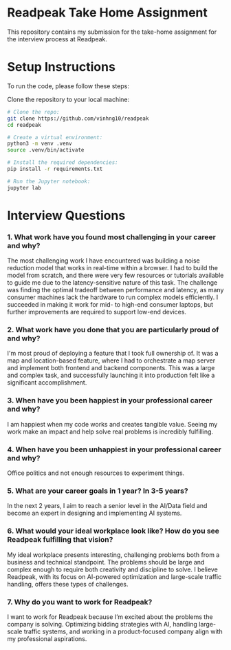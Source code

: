 # Readpeak Take Home Assignment
This repository contains my submission for the take-home assignment for the interview process at Readpeak.

# Setup Instructions
To run the code, please follow these steps:

Clone the repository to your local machine:

```bash
# Clone the repo:
git clone https://github.com/vinhng10/readpeak
cd readpeak

# Create a virtual environment:
python3 -m venv .venv
source .venv/bin/activate

# Install the required dependencies:
pip install -r requirements.txt

# Run the Jupyter notebook:
jupyter lab
```

# Interview Questions

### 1. What work have you found most challenging in your career and why?
   The most challenging work I have encountered was building a noise reduction model that works in real-time within a browser. I had to build the model from scratch, and there were very few resources or tutorials available to guide me due to the latency-sensitive nature of this task. The challenge was finding the optimal tradeoff between performance and latency, as many consumer machines lack the hardware to run complex models efficiently. I succeeded in making it work for mid- to high-end consumer laptops, but further improvements are required to support low-end devices.

### 2. What work have you done that you are particularly proud of and why?
   I'm most proud of deploying a feature that I took full ownership of. It was a map and location-based feature, where I had to orchestrate a map server and implement both frontend and backend components. This was a large and complex task, and successfully launching it into production felt like a significant accomplishment.

### 3. When have you been happiest in your professional career and why?
   I am happiest when my code works and creates tangible value. Seeing my work make an impact and help solve real problems is incredibly fulfilling.

### 4. When have you been unhappiest in your professional career and why?
   Office politics and not enough resources to experiment things.

### 5. What are your career goals in 1 year? In 3-5 years?
   In the next 2 years, I aim to reach a senior level in the AI/Data field and become an expert in designing and implementing AI systems.

### 6. What would your ideal workplace look like? How do you see Readpeak fulfilling that vision?
   My ideal workplace presents interesting, challenging problems both from a business and technical standpoint. The problems should be large and complex enough to require both creativity and discipline to solve. I believe Readpeak, with its focus on AI-powered optimization and large-scale traffic handling, offers these types of challenges.

### 7. Why do you want to work for Readpeak?
   I want to work for Readpeak because I’m excited about the problems the company is solving. Optimizing bidding strategies with AI, handling large-scale traffic systems, and working in a product-focused company align with my professional aspirations.
